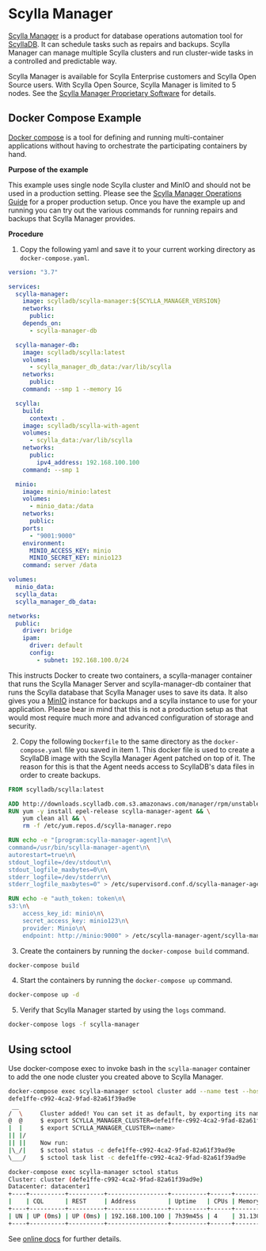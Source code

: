 # Scylla Manager

[Scylla Manager](https://docs.scylladb.com/operating-scylla/manager/) is a product for database operations automation tool for [ScyllaDB](https://www.scylladb.com/).
It can schedule tasks such as repairs and backups. Scylla Manager can manage multiple Scylla clusters and run cluster-wide tasks in a controlled and predictable way.

Scylla Manager is available for Scylla Enterprise customers and Scylla Open Source users.
With Scylla Open Source, Scylla Manager is limited to 5 nodes.
See the [Scylla Manager Proprietary Software](https://www.scylladb.com/scylla-manager-software-license-agreement) for details.

## Docker Compose Example
[Docker compose](https://docs.docker.com/compose/) is a tool for defining and running multi-container applications without having to orchestrate the participating containers by hand.

__Purpose of the example__

This example uses single node Scylla cluster and MinIO and should not be used in a production setting.
Please see the [Scylla Manager Operations Guide](https://docs.scylladb.com/operating-scylla/manager/) for a proper production setup.
Once you have the example up and running you can try out the various commands for running repairs and backups that Scylla Manager provides.

__Procedure__

1. Copy the following yaml and save it to your current working directory as `docker-compose.yaml`.

```yaml
version: "3.7"

services:
  scylla-manager:
    image: scylladb/scylla-manager:${SCYLLA_MANAGER_VERSION}
    networks:
      public:
    depends_on:
      - scylla-manager-db

  scylla-manager-db:
    image: scylladb/scylla:latest
    volumes:
      - scylla_manager_db_data:/var/lib/scylla
    networks:
      public:
    command: --smp 1 --memory 1G

  scylla:
    build:
      context: .
    image: scylladb/scylla-with-agent
    volumes:
      - scylla_data:/var/lib/scylla
    networks:
      public:
        ipv4_address: 192.168.100.100
    command: --smp 1

  minio:
    image: minio/minio:latest
    volumes:
      - minio_data:/data
    networks:
      public:
    ports:
      - "9001:9000"
    environment:
      MINIO_ACCESS_KEY: minio
      MINIO_SECRET_KEY: minio123
    command: server /data

volumes:
  minio_data:
  scylla_data:
  scylla_manager_db_data:

networks:
  public:
    driver: bridge
    ipam:
      driver: default
      config:
        - subnet: 192.168.100.0/24
```

This instructs Docker to create two containers, a scylla-manager container that runs the Scylla Manager Server and scylla-manager-db container that runs the Scylla database that Scylla Manager uses to save its data.
It also gives you a [MinIO](https://min.io/) instance for backups and a scylla instance to use for your application.
Please bear in mind that this is not a production setup as that would most require much more and advanced configuration of storage and security.

2. Copy the following `Dockerfile` to the same directory as the `docker-compose.yaml` file you saved in item 1.
This docker file is used to create a ScyllaDB image with the Scylla Manager Agent patched on top of it.
The reason for this is that the Agent needs access to ScyllaDB's data files in order to create backups.

```Dockerfile
FROM scylladb/scylla:latest

ADD http://downloads.scylladb.com.s3.amazonaws.com/manager/rpm/unstable/centos/master/latest/scylla-manager.repo /etc/yum.repos.d/
RUN yum -y install epel-release scylla-manager-agent && \
    yum clean all && \
    rm -f /etc/yum.repos.d/scylla-manager.repo

RUN echo -e "[program:scylla-manager-agent]\n\
command=/usr/bin/scylla-manager-agent\n\
autorestart=true\n\
stdout_logfile=/dev/stdout\n\
stdout_logfile_maxbytes=0\n\
stderr_logfile=/dev/stderr\n\
stderr_logfile_maxbytes=0" > /etc/supervisord.conf.d/scylla-manager-agent.conf

RUN echo -e "auth_token: token\n\
s3:\n\
    access_key_id: minio\n\
    secret_access_key: minio123\n\
    provider: Minio\n\
    endpoint: http://minio:9000" > /etc/scylla-manager-agent/scylla-manager-agent.yaml

```

3. Create the containers by running the `docker-compose build` command.

```bash
docker-compose build
```

4. Start the containers by running the `docker-compose up` command.

```bash
docker-compose up -d
```

5. Verify that Scylla Manager started by using the `logs` command.

```bash
docker-compose logs -f scylla-manager
```

## Using sctool

Use docker-compose exec to invoke bash in the `scylla-manager` container to add the one node cluster you created above to Scylla Manager.

```bash
docker-compose exec scylla-manager sctool cluster add --name test --host=scylla --auth-token=token
defe1ffe-c992-4ca2-9fad-82a61f39ad9e
 __
/  \     Cluster added! You can set it as default, by exporting its name or ID as env variable:
@  @     $ export SCYLLA_MANAGER_CLUSTER=defe1ffe-c992-4ca2-9fad-82a61f39ad9e
|  |     $ export SCYLLA_MANAGER_CLUSTER=<name>
|| |/
|| ||    Now run:
|\_/|    $ sctool status -c defe1ffe-c992-4ca2-9fad-82a61f39ad9e
\___/    $ sctool task list -c defe1ffe-c992-4ca2-9fad-82a61f39ad9e
```

```bash
docker-compose exec scylla-manager sctool status
Cluster: cluster (defe1ffe-c992-4ca2-9fad-82a61f39ad9e)
Datacenter: datacenter1
+----+----------+----------+-----------------+----------+------+----------+--------+-----------------------------+--------------------------------------+
|    | CQL      | REST     | Address         | Uptime   | CPUs | Memory   | Scylla | Agent                       | Host ID                              |
+----+----------+----------+-----------------+----------+------+----------+--------+-----------------------------+--------------------------------------+
| UN | UP (0ms) | UP (0ms) | 192.168.100.100 | 7h39m45s | 4    | 31.13GiB | 4.2.1  | 666.dev-0.20201230.d4b270c9 | 1987c401-9609-4d92-b8ef-25cfe81b101a |
+----+----------+----------+-----------------+----------+------+----------+--------+-----------------------------+--------------------------------------+
```

See [online docs](https://scylladb.github.io/scylla-manager/) for further details.
